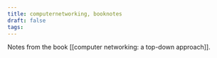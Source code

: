 ```yaml
---
title: computernetworking, booknotes
draft: false
tags:
---
```

Notes from the book [[computer networking: a top-down approach]].